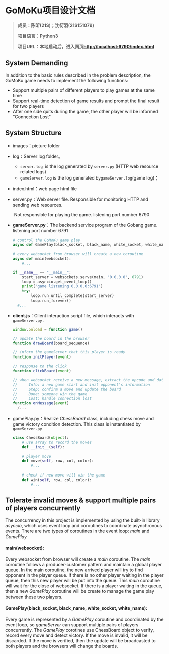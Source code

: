 # GoMoKu项目设计文档

> **成员：陈昕(21S)；沈衍羽(21S151079)**
>
> **项目语言：Python3**
>
> **项目URL：本地启动后，进入网页[http://localhost:6790/index.html](http://localhost:6790/index.html)**

## System Demanding

In addition to the basic rules described in the problem description, the GoMoKu game needs to implement the following functions:

- Support multiple pairs of different players to play games at the same time
- Support real-time detection of game results and prompt the final result for two players
- After one side quits during the game, the other player will be informed "Connection Lost"

## System Structure

- images：picture folder

- log：Server log folder。

  - `server.log `is the log generated by `server.py` (HTTP web resource related logs)
  - `gameServer.log` is the log generated by` gameServer.log `(game log)；

- index.html：web page html file

- server.py：Web server file. Responsible for monitoring HTTP and sending web resources. 

  ​					Not responsible for playing the game. listening port number 6790

- **gameServer.py**：The backend service program of the Gobang game. listening port number 6791

  ```python
  # control the GoMoKu game play
  async def GamePlay(black_socket, black_name, white_socket, white_name):
      
  # every websocket from browser will create a new coroutine 
  async def main(websocket):
      #...
  
  if __name__ == "__main__":
      start_server = websockets.serve(main, "0.0.0.0", 6791)
      loop = asyncio.get_event_loop()
      print("game listening 0.0.0.0:6791")
      try:
          loop.run_until_complete(start_server)
          loop.run_forever()
  	#...
  ```

- **client.js**：Client interaction script file, which interacts with` gameServer.py.`

  ```js
  window.onload = function game()
  
  // update the board in the browser
  function drawBoard(board_sequence)
  
  // inform the gameServer that this player is ready
  function initPlayer(event)
  
  // response to the click
  function clickBoard(event)
  
  // when websocket receive a new message, extract the opcode and data
  //     Info: a new game start and init opponent's information
  //     Step: confirm a move and update the board
  //     Done: someone win the game
  //     Lost: handle connection lost
  function onMessage(event) 
  	/...
  ```

- gamePlay.py：Realize *ChessBoard* class, including chess move and game victory condition detection. This class is instantiated by `gameServer.py`

  ```python
  class ChessBoard(object):
      # use array to record the moves
      def __init__(self):
          
      # player move
      def move(self, row, col, color):
          #...
          
      # check if new move will win the game
      def win(self, row, col, color):
          #...    
  ```
  

## Tolerate invalid moves & support multiple pairs of players concurrently 

The concurrency in this project is implemented by using the built-in library *asyncio*, which uses event loop and coroutines to coordinate asynchronous events. There are two types of coroutines in the event loop: *main* and *GamePlay*

#### main(websocket):

Every websocket from browser will create a *main* coroutine. The *main* coroutine follows a producer-customer pattern and maintain a global player queue. In the main coroutine, the new arrived player will try to find opponent in the player queue. If there is no other player waiting in the player queue, then this new player will be put into the queue. This *main* coroutine will wait for the close of websocket. If there is a player waiting in the queue, then a new *GamePlay* coroutine will be create to manage the game play between these two players.

#### GamePlay(black_socket, black_name, white_socket, white_name):

Every game is represented by a *GamePlay* coroutine and coordinated by the event loop, so *gameServer* can support multiple pairs of players concurrently. The *GamePlay* corotines use ChessBoard object to verify, record every move and detect victory. If the move is invalid, it will be discarded. If the move is verified, then the update will be broadcasted to both players and the browsers will change the boards. 

 